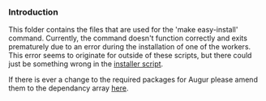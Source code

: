 ### Introduction

This folder contains the files that are used for the 'make easy-install' command.  Currently, the command doesn't function correctly and exits prematurely due to an error during the installation of one of the workers.  This error seems to originate for outside of these scripts, but there could just be something wrong in the [installer script](./Installer.sh).

If there is ever a change to the required packages for Augur please amend them to the dependancy array [here](./dependency_installer.sh).
